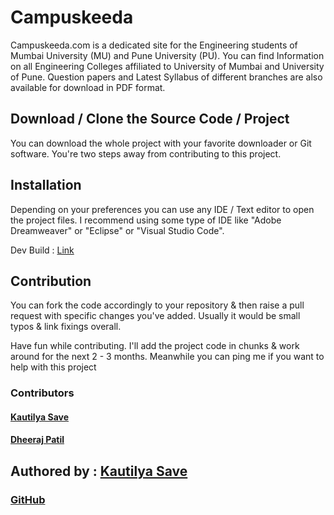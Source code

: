 # Campuskeeda

  Campuskeeda.com is a dedicated site for the Engineering students of Mumbai University (MU) and Pune University (PU).
  You can find Information on all Engineering Colleges affiliated to University of Mumbai and University of Pune. Question papers and       Latest Syllabus of different branches are also available for download in PDF format.

## Download / Clone the  Source Code / Project

  You can download the whole project with your favorite downloader or Git software.
  You're two steps away from contributing to this project.

## Installation

  Depending on your preferences you can use any IDE / Text editor to open the project files.
  I recommend using some type of IDE like "Adobe Dreamweaver" or "Eclipse" or "Visual Studio Code".

  Dev Build : [Link](http://kautilya.design/Campuskeeda/)
  
## Contribution

  You can fork the code accordingly to your repository & then raise a pull request with specific changes you've added.
  Usually it would be small typos & link fixings overall.
  
   Have fun while contributing.
   I'll add the project code in chunks & work around for the next 2 - 3 months. Meanwhile you can ping me if you want to help with this project

### Contributors

#### [Kautilya Save](https://github.com/SensehacK)

#### [Dheeraj Patil](https://github.com/r4vaa)

## Authored by : [Kautilya Save](https://kautilya.design)

### [GitHub](https://github.com/SensehacK)
